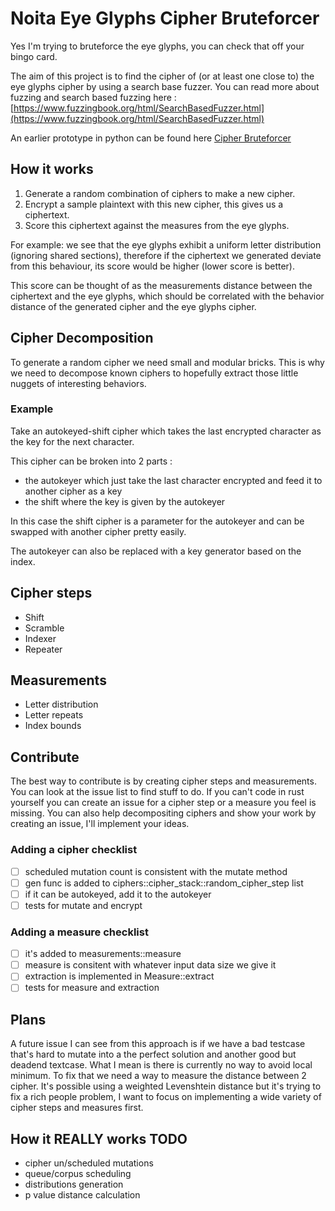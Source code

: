 # Noita Eye Glyphs Cipher Bruteforcer

Yes I'm trying to bruteforce the eye glyphs, you can check that off your bingo card.

The aim of this project is to find the cipher of (or at least one close to) the eye glyphs cipher by using a search base fuzzer. You can read more about fuzzing and search based fuzzing here : [https://www.fuzzingbook.org/html/SearchBasedFuzzer.html](https://www.fuzzingbook.org/html/SearchBasedFuzzer.html)

An earlier prototype in python can be found here [Cipher Bruteforcer](https://github.com/Azertinv/cipher_bruteforcer)

## How it works
1. Generate a random combination of ciphers to make a new cipher.
2. Encrypt a sample plaintext with this new cipher, this gives us a ciphertext.
3. Score this ciphertext against the measures from the eye glyphs.

For example: we see that the eye glyphs exhibit a uniform letter distribution (ignoring shared sections), therefore if the ciphertext we generated deviate from this behaviour, its score would be higher (lower score is better).

This score can be thought of as the measurements distance between the ciphertext and the eye glyphs, which should be correlated with the behavior distance of the generated cipher and the eye glyphs cipher.

## Cipher Decomposition
To generate a random cipher we need small and modular bricks. This is why we need to decompose known ciphers to hopefully extract those little nuggets of interesting behaviors.

### Example
Take an autokeyed-shift cipher which takes the last encrypted character as the key for the next character.

This cipher can be broken into 2 parts :
- the autokeyer which just take the last character encrypted and feed it to another cipher as a key
- the shift where the key is given by the autokeyer

In this case the shift cipher is a parameter for the autokeyer and can be swapped with another cipher pretty easily.

The autokeyer can also be replaced with a key generator based on the index.

## Cipher steps
- Shift
- Scramble
- Indexer
- Repeater

## Measurements
- Letter distribution
- Letter repeats
- Index bounds

## Contribute
The best way to contribute is by creating cipher steps and measurements. You can look at the issue list to find stuff to do.
If you can't code in rust yourself you can create an issue for a cipher step or a measure you feel is missing. You can also help decompositing ciphers and show your work by creating an issue, I'll implement your ideas.

### Adding a cipher checklist
- [ ] scheduled mutation count is consistent with the mutate method
- [ ] gen func is added to ciphers::cipher_stack::random_cipher_step list
- [ ] if it can be autokeyed, add it to the autokeyer
- [ ] tests for mutate and encrypt

### Adding a measure checklist
- [ ] it's added to measurements::measure
- [ ] measure is consitent with whatever input data size we give it
- [ ] extraction is implemented in Measure::extract
- [ ] tests for measure and extraction

## Plans
A future issue I can see from this approach is if we have a bad testcase that's hard to mutate into a the perfect solution and another good but deadend textcase. What I mean is there is currently no way to avoid local minimum.
To fix that we need a way to measure the distance between 2 cipher. It's possible using a weighted Levenshtein distance but it's trying to fix a rich people problem, I want to focus on implementing a wide variety of cipher steps and measures first.

## How it REALLY works TODO
- cipher un/scheduled mutations
- queue/corpus scheduling
- distributions generation
- p value distance calculation
